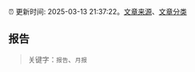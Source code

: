 :alarm_clock: 更新时间: 2025-03-13 21:37:22。[文章来源](/README.md)、[文章分类](/TAGS.md)

## 报告


> 关键字：`报告`、`月报`



